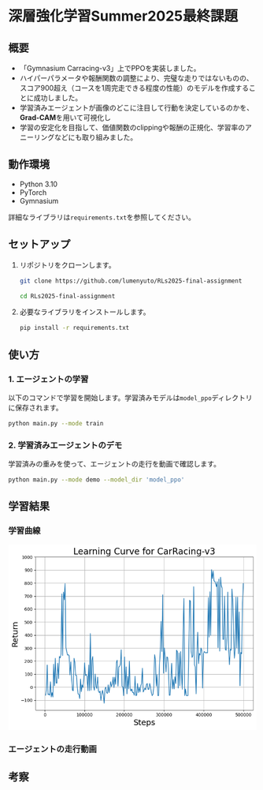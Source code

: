 # 深層強化学習Summer2025最終課題

## 概要
- 「Gymnasium Carracing-v3」上でPPOを実装しました。
- ハイパーパラメータや報酬関数の調整により、完璧な走りではないものの、スコア900超え（コースを1周完走できる程度の性能）のモデルを作成することに成功しました。
- 学習済みエージェントが画像のどこに注目して行動を決定しているのかを、**Grad-CAM**を用いて可視化し
- 学習の安定化を目指して、価値関数のclippingや報酬の正規化、学習率のアニーリングなどにも取り組みました。

## 動作環境

* Python 3.10
* PyTorch
* Gymnasium

詳細なライブラリは`requirements.txt`を参照してください。

## セットアップ

1.  リポジトリをクローンします。
    ```bash
    git clone https://github.com/lumenyuto/RLs2025-final-assignment
    ```

    ```bash
    cd RLs2025-final-assignment
    ```

2.  必要なライブラリをインストールします。
    ```bash
    pip install -r requirements.txt
    ```

## 使い方

### 1. エージェントの学習

以下のコマンドで学習を開始します。学習済みモデルは`model_ppo`ディレクトリに保存されます。

```bash
python main.py --mode train
```

### 2. 学習済みエージェントのデモ

学習済みの重みを使って、エージェントの走行を動画で確認します。

```bash
python main.py --mode demo --model_dir 'model_ppo'
```

## 学習結果

### 学習曲線
![学習曲線](https://github.com/lumenyuto/RLs2025-final-assignment/blob/main/best_ppo_3.png?raw=true)

### エージェントの走行動画


## 考察




